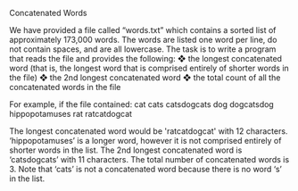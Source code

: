 Concatenated Words

We have provided a file called “words.txt” which contains a sorted list of
approximately 173,000 words. The words are listed one word per line, do not contain spaces,
and are all lowercase.
The task is to write a program that reads the file and provides the following:
❖ the longest concatenated word (that is, the longest word that is comprised entirely of
shorter words in the file)
❖ the 2nd longest concatenated word
❖ the total count of all the concatenated words in the file

For example, if the file contained:
cat
cats
catsdogcats
dog
dogcatsdog
hippopotamuses
rat
ratcatdogcat

The longest concatenated word would be 'ratcatdogcat' with 12 characters. ‘hippopotamuses’ is
a longer word, however it is not comprised entirely of shorter words in the list. The 2nd longest
concatenated word is ‘catsdogcats’ with 11 characters. The total number of concatenated words
is 3. Note that ‘cats’ is not a concatenated word because there is no word ‘s’ in the list.

